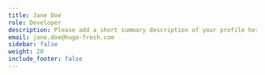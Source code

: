 ```yaml
---
title: Jane Doe
role: Developer
description: Please add a short summary description of your profile here!
email: jane.doe@hugo-fresh.com
sidebar: false
weight: 20
include_footer: false
---
```

